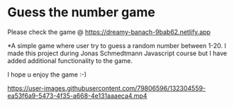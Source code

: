# Guess the number game

Please check the game @
https://dreamy-banach-9bab62.netlify.app

\*A simple game where user try to guess a random number between 1-20. I made this project during Jonas Schmedtmann Javascript course but I have added additional functionality to the game.

I hope u enjoy the game :-)



https://user-images.githubusercontent.com/79806596/132304559-ea53f6a9-5473-4f35-a668-4e131aaaeca4.mp4

